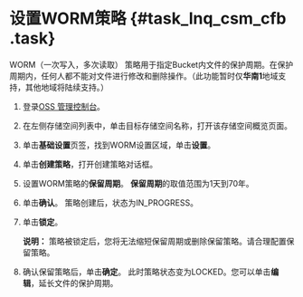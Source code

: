 # 设置WORM策略 {#task_lnq_csm_cfb .task}

WORM（一次写入，多次读取） 策略用于指定Bucket内文件的保护周期。在保护周期内，任何人都不能对文件进行修改和删除操作。（此功能暂时仅**华南1**地域支持，其他地域将陆续支持。）

1.  登录[OSS 管理控制台](https://oss.console.aliyun.com/)。 
2.  在左侧存储空间列表中，单击目标存储空间名称，打开该存储空间概览页面。 
3.  单击**基础设置**页签，找到WORM设置区域，单击**设置**。 
4.  单击**创建策略**，打开创建策略对话框。 
5.  设置WORM策略的**保留周期**。 **保留周期**的取值范围为1天到70年。
6.  单击**确认**。 策略创建后，状态为IN\_PROGRESS。
7.  单击**锁定**。 

    **说明：** 策略被锁定后，您将无法缩短保留周期或删除保留策略。请合理配置保留策略。

8.  确认保留策略后，单击**确定**。 此时策略状态变为LOCKED。您可以单击**编辑**，延长文件的保护周期。

